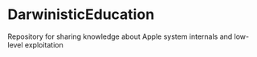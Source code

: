 # DarwinisticEducation
Repository for sharing knowledge about Apple system internals and low-level exploitation
